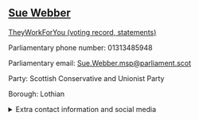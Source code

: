 ## <a href="https://www.parliament.scot/msps/current-and-previous-msps/sue-webber">Sue Webber</a>

<a href="https://www.theyworkforyou.com/mp/26017/sue_webber">TheyWorkForYou (voting record, statements)</a> 

Parliamentary phone number: 01313485948 

Parliamentary email: Sue.Webber.msp@parliament.scot 

Party: Scottish Conservative and Unionist Party 

Borough: Lothian 

<details><summary>Extra contact information and social media</summary> 
<li>Parliamentary address: The Scottish Parliament, EH99 1SP, Edinburgh</li>
<li>Local office address:</li>
<li>Local office phone number:</li>
<li>Twitter: @suejwebber</li>
<li>Facebook: https://www.facebook.com/SueWebberMSPLothian</li>
<li>Website: suewebber.uk</li>
</details>